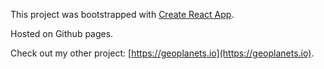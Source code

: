 This project was bootstrapped with [Create React App](https://github.com/facebookincubator/create-react-app).

Hosted on Github pages. 

Check out my other project: [https://geoplanets.io](https://geoplanets.io). 
